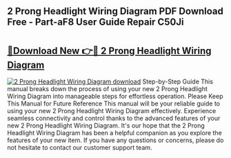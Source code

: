 ## 2 Prong Headlight Wiring Diagram PDF Download Free - Part-aF8 User Guide Repair C50Ji

# <h2><a href="http://dfrtpx.blite.top/?on=2+Prong+Headlight+Wiring+Diagram">🔗Download New 👉🔴 2 Prong Headlight Wiring Diagram</a></h2>

[![2 Prong Headlight Wiring Diagram download](https://i.imgur.com/lujVjoI.png)](http://dfrtpx.blite.top/?on=2+Prong+Headlight+Wiring+Diagram)
Step-by-Step Guide This manual breaks down the process of using your new 2 Prong Headlight Wiring Diagram into manageable steps for effortless operation. Please Keep This Manual for Future Reference This manual will be your reliable guide to using your new 2 Prong Headlight Wiring Diagram effectively. Experience seamless connectivity and control thanks to the advanced features of your new 2 Prong Headlight Wiring Diagram. It's our hope that the 2 Prong Headlight Wiring Diagram has been a helpful companion as you explore the features of your new item. If you have any questions or concerns, please do not hesitate to contact our customer support team.
